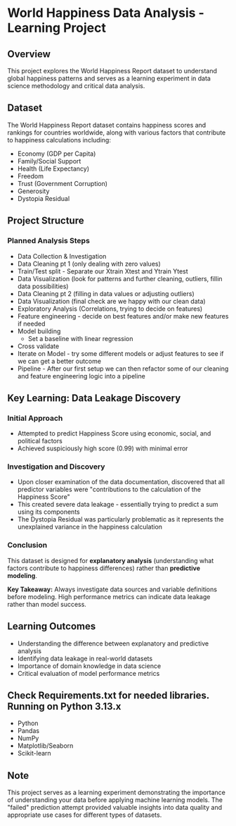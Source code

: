 # World Happiness Data Analysis - Learning Project

## Overview

This project explores the World Happiness Report dataset to understand global happiness patterns and serves as a learning experiment in data science methodology and critical data analysis.

## Dataset

The World Happiness Report dataset contains happiness scores and rankings for countries worldwide, along with various factors that contribute to happiness calculations including:

- Economy (GDP per Capita)
- Family/Social Support
- Health (Life Expectancy)
- Freedom
- Trust (Government Corruption)
- Generosity
- Dystopia Residual

## Project Structure

### Planned Analysis Steps

- Data Collection & Investigation
- Data Cleaning pt 1 (only dealing with zero values)
- Train/Test split - Separate our Xtrain Xtest and Ytrain Ytest
- Data Visualization (look for patterns and further cleaning, outliers, fillin data possibilities)
- Data Cleaning pt 2 (filling in data values or adjusting outliers)
- Data Visualization (final check are we happy with our clean data)
- Exploratory Analysis (Correlations, trying to decide on features)
- Feature engineering - decide on best features and/or make new features if needed
- Model building
  - Set a baseline with linear regression
- Cross validate
- Iterate on Model - try some different models or adjust features to see if we can get a better outcome
- Pipeline - After our first setup we can then refactor some of our cleaning and feature engineering logic into a pipeline

## Key Learning: Data Leakage Discovery

### Initial Approach

- Attempted to predict Happiness Score using economic, social, and political factors
- Achieved suspiciously high score (0.99) with minimal error

### Investigation and Discovery

- Upon closer examination of the data documentation, discovered that all predictor variables were "contributions to the calculation of the Happiness Score"
- This created severe data leakage - essentially trying to predict a sum using its components
- The Dystopia Residual was particularly problematic as it represents the unexplained variance in the happiness calculation

### Conclusion

This dataset is designed for **explanatory analysis** (understanding what factors contribute to happiness differences) rather than **predictive modeling**.

**Key Takeaway:** Always investigate data sources and variable definitions before modeling. High performance metrics can indicate data leakage rather than model success.

## Learning Outcomes

- Understanding the difference between explanatory and predictive analysis
- Identifying data leakage in real-world datasets
- Importance of domain knowledge in data science
- Critical evaluation of model performance metrics

## Check Requirements.txt for needed libraries. Running on Python 3.13.x

- Python
- Pandas
- NumPy
- Matplotlib/Seaborn
- Scikit-learn

## Note

This project serves as a learning experiment demonstrating the importance of understanding your data before applying machine learning models. The "failed" prediction attempt provided valuable insights into data quality and appropriate use cases for different types of datasets.
